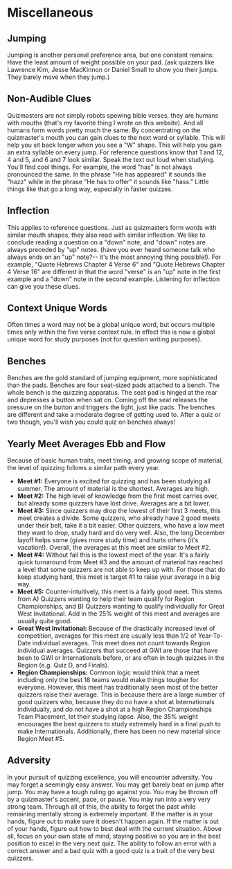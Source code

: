 # Miscellaneous

## Jumping

Jumping is another personal preference area, but one constant remains: Have the
least amount of weight possible on your pad. (ask quizzers like Lawrence Kim,
Jesse MacKinnon or Daniel Small to show you their jumps. They barely move when
they jump.)

## Non-Audible Clues

Quizmasters are not simply robots spewing bible verses, they are humans with
mouths (that's my favorite thing I wrote on this website). And all humans form
words pretty much the same. By concentrating on the quizmaster's mouth you can
gain clues to the next word or syllable. This will help you sit back longer when
you see a "W" shape. This will help you gain an extra syllable on every jump.
For reference questions know that 1 and 12, 4 and 5, and 6 and 7 look similar.
Speak the text out loud when studying. You'll find cool things. For example, the
word "has" is not always pronounced the same. In the phrase "He has appeared" it
sounds like "hazz" while in the phrase "He has to offer" it sounds like "hass."
Little things like that go a long way, especially in faster quizzes.

## Inflection

This applies to reference questions. Just as quizmasters form words with similar
mouth shapes, they also read with similar inflection. We like to conclude
reading a question on a "down" note, and "down" notes are always preceded by
"up" notes. (have you ever heard someone talk who always ends on an "up" note?--
it's the most annoying thing possible!).  For example, "Quote Hebrews Chapter 4
Verse 6" and "Quote Hebrews Chapter 4 Verse 16" are different in that the word
"verse" is an "up" note in the first example and a "down" note in the second
example. Listening for inflection can give you these clues.

## Context Unique Words

Often times a word may not be a global unique word, but occurs multiple times
only within the five verse context rule. In effect this is now a global unique
word for study purposes (not for question writing purposes).

## Benches

Benches are the gold standard of jumping equipment, more sophisticated than the
pads. Benches are four seat-sized pads attached to a bench. The whole bench is
the quizzing apparatus. The seat pad is hinged at the rear and depresses a
button when sat on. Coming off the seat releases the pressure on the button and
triggers the light, just like pads. The benches are different and take a
moderate degree of getting used to. After a quiz or two though, you'll wish you
could quiz on benches always!

## Yearly Meet Averages Ebb and Flow

Because of basic human traits, meet timing, and growing scope of material, the
level of quizzing follows a similar path every year.

- **Meet #1:** Everyone is excited for quizzing and has been studying all
  summer. The amount of material is the shortest. Averages are high.
- **Meet #2:** The high level of knowledge from the first meet carries over, but
  already some quizzers have lost drive. Averages are a bit lower.
- **Meet #3:** Since quizzers may drop the lowest of their first 3 meets, this
  meet creates a divide. Some quizzers, who already have 2 good meets under
  their belt, take it a bit easier. Other quizzers, who have a low meet they
  want to drop, study hard and do very well. Also, the long December layoff
  helps some (gives more study time) and hurts others (it's vacation!).
  Overall, the averages at this meet are similar to Meet #2.
- **Meet #4:** Without fail this is the lowest meet of the year. It's a fairly
  quick turnaround from Meet #3 and the amount of material has reached a level
  that some quizzers are not able to keep up with. For those that do keep
  studying hard, this meet is target #1 to raise your average in a big way.
- **Meet #5:** Counter-intuitively, this meet is a fairly good meet. This stems
  from A) Quizzers wanting to help their team qualify for Region
  Championships, and B) Quizzers wanting to qualify individually for Great
  West Invitational. Add in the 25% weight of this meet and averages are
  usually quite good.
- **Great West Invitational:** Because of the drastically increased level of
  competition, averages for this meet are usually less than 1/2 of Year-To-
  Date individual averages. This meet does not count towards Region
  individual averages. Quizzers that succeed at GWI are those that have been
  to GWI or Internationals before, or are often in tough quizzes in the
  Region (e.g. Quiz D, and Finals).
- **Region Championships:** Common logic would think that a meet including
  only the best 18 teams would make things tougher for everyone. However, this
  meet has traditionally seen most of the better quizzers raise their average.
  This is because there are a large number of good quizzers who, because they
  do no have a shot at Internationals individually, and do not have a shot at
  a high Region Championships Team Placement, let their studying lapse.
  Also, the 35% weight encourages the best quizzers to study extremely hard in
  a final push to make Internationals. Additionally, there has been no new
  material since Region Meet #5.

## Adversity

In your pursuit of quizzing excellence, you will encounter adversity. You may
forget a seemingly easy answer. You may get barely beat on jump after jump. You
may have a tough ruling go against you. You may be thrown off by a quizmaster's
accent, pace, or pause. You may run into a very very strong team. Through all of
this, the ability to forget the past while remaining mentally strong is
extremely important. If the matter is in your hands, figure out to make sure it
doesn't happen again. If the matter is out of your hands, figure out how to best
deal with the current situation. Above all, focus on your own state of mind,
staying positive so you are in the best position to excel in the very next quiz.
The ability to follow an error with a correct answer and a bad quiz with a good
quiz is a trait of the very best quizzers.
